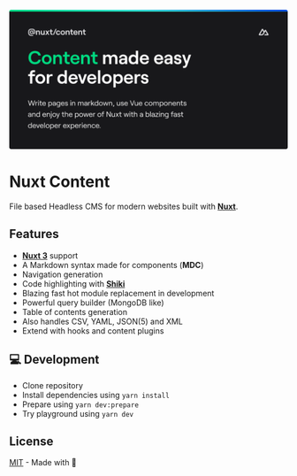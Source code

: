 [![nuxt-content](/docs/public/cover_dark.png "@nuxt/content image")](https://content.nuxtjs.org)

# Nuxt Content

File based Headless CMS for modern websites built with [**Nuxt**](https://v3.nuxtjs.org).

## Features

- [**Nuxt 3**](https://v3.nuxtjs.org) support
- A Markdown syntax made for components (**MDC**)
- Navigation generation
- Code highlighting with [**Shiki**](https://shiki.matsu.io)
- Blazing fast hot module replacement in development
- Powerful query builder (MongoDB like)
- Table of contents generation
- Also handles CSV, YAML, JSON(5) and XML
- Extend with hooks and content plugins

## 💻 Development

- Clone repository
- Install dependencies using `yarn install`
- Prepare using `yarn dev:prepare`
- Try playground using `yarn dev`

## License

[MIT](./LICENSE) - Made with 💚
